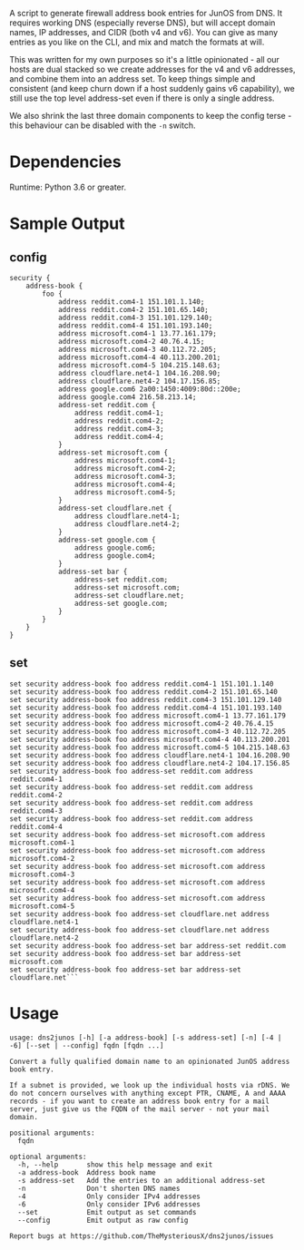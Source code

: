A script to generate firewall address book entries for JunOS from DNS. It requires working DNS (especially reverse DNS), but will accept domain names, IP addresses, and CIDR (both v4 and v6). You can give as many entries as you like on the CLI, and mix and match the formats at will.

This was written for my own purposes so it's a little opinionated - all our hosts are dual stacked so we create addresses for the v4 and v6 addresses, and combine them into an address set. To keep things simple and consistent (and keep churn down if a host suddenly gains v6 capability), we still use the top level address-set even if there is only a single address.

We also shrink the last three domain components to keep the config terse - this behaviour can be disabled with the `-n` switch.

Dependencies
============
Runtime: Python 3.6 or greater.

Sample Output
=============

config
------

```
security {
    address-book {
        foo {
            address reddit.com4-1 151.101.1.140;
            address reddit.com4-2 151.101.65.140;
            address reddit.com4-3 151.101.129.140;
            address reddit.com4-4 151.101.193.140;
            address microsoft.com4-1 13.77.161.179;
            address microsoft.com4-2 40.76.4.15;
            address microsoft.com4-3 40.112.72.205;
            address microsoft.com4-4 40.113.200.201;
            address microsoft.com4-5 104.215.148.63;
            address cloudflare.net4-1 104.16.208.90;
            address cloudflare.net4-2 104.17.156.85;
            address google.com6 2a00:1450:4009:80d::200e;
            address google.com4 216.58.213.14;
            address-set reddit.com {
                address reddit.com4-1;
                address reddit.com4-2;
                address reddit.com4-3;
                address reddit.com4-4;
            }
            address-set microsoft.com {
                address microsoft.com4-1;
                address microsoft.com4-2;
                address microsoft.com4-3;
                address microsoft.com4-4;
                address microsoft.com4-5;
            }
            address-set cloudflare.net {
                address cloudflare.net4-1;
                address cloudflare.net4-2;
            }
            address-set google.com {
                address google.com6;
                address google.com4;
            }
            address-set bar {
                address-set reddit.com;
                address-set microsoft.com;
                address-set cloudflare.net;
                address-set google.com;
            }
        }
    }
}
```

set
---

```
set security address-book foo address reddit.com4-1 151.101.1.140
set security address-book foo address reddit.com4-2 151.101.65.140
set security address-book foo address reddit.com4-3 151.101.129.140
set security address-book foo address reddit.com4-4 151.101.193.140
set security address-book foo address microsoft.com4-1 13.77.161.179
set security address-book foo address microsoft.com4-2 40.76.4.15
set security address-book foo address microsoft.com4-3 40.112.72.205
set security address-book foo address microsoft.com4-4 40.113.200.201
set security address-book foo address microsoft.com4-5 104.215.148.63
set security address-book foo address cloudflare.net4-1 104.16.208.90
set security address-book foo address cloudflare.net4-2 104.17.156.85
set security address-book foo address-set reddit.com address reddit.com4-1
set security address-book foo address-set reddit.com address reddit.com4-2
set security address-book foo address-set reddit.com address reddit.com4-3
set security address-book foo address-set reddit.com address reddit.com4-4
set security address-book foo address-set microsoft.com address microsoft.com4-1
set security address-book foo address-set microsoft.com address microsoft.com4-2
set security address-book foo address-set microsoft.com address microsoft.com4-3
set security address-book foo address-set microsoft.com address microsoft.com4-4
set security address-book foo address-set microsoft.com address microsoft.com4-5
set security address-book foo address-set cloudflare.net address cloudflare.net4-1
set security address-book foo address-set cloudflare.net address cloudflare.net4-2
set security address-book foo address-set bar address-set reddit.com
set security address-book foo address-set bar address-set microsoft.com
set security address-book foo address-set bar address-set cloudflare.net```
```

Usage
=====

```
usage: dns2junos [-h] [-a address-book] [-s address-set] [-n] [-4 | -6] [--set | --config] fqdn [fqdn ...]

Convert a fully qualified domain name to an opinionated JunOS address book entry.

If a subnet is provided, we look up the individual hosts via rDNS. We do not concern ourselves with anything except PTR, CNAME, A and AAAA records - if you want to create an address book entry for a mail server, just give us the FQDN of the mail server - not your mail domain.

positional arguments:
  fqdn

optional arguments:
  -h, --help       show this help message and exit
  -a address-book  Address book name
  -s address-set   Add the entries to an additional address-set
  -n               Don't shorten DNS names
  -4               Only consider IPv4 addresses
  -6               Only consider IPv6 addresses
  --set            Emit output as set commands
  --config         Emit output as raw config

Report bugs at https://github.com/TheMysteriousX/dns2junos/issues
```
